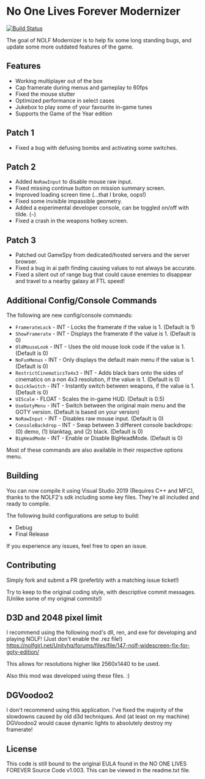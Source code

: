 # No One Lives Forever Modernizer

[![Build Status](https://dev.azure.com/heytherecoffee/NOLF-Modernizer/_apis/build/status/haekb.nolf1-modernizer?branchName=master)](https://dev.azure.com/heytherecoffee/NOLF-Modernizer/_build/latest?definitionId=3&branchName=master)

The goal of NOLF Modernizer is to help fix some long standing bugs, and update some more outdated features of the game.

## Features

 - Working multiplayer out of the box
 - Cap framerate during menus and gameplay to 60fps
 - Fixed the mouse stutter
 - Optimized performance in select cases
 - Jukebox to play some of your favourite in-game tunes
 - Supports the Game of the Year edition

## Patch 1

 - Fixed a bug with defusing bombs and activating some switches.

## Patch 2

- Added `NoRawInput` to disable mouse raw input.
- Fixed missing continue button on mission summary screen.
- Improved loading screen time (...that I broke, oops!)
- Fixed some invisible impassible geometry.
- Added a experimental developer console, can be toggled on/off with tilde. (`~`)
- Fixed a crash in the weapons hotkey screen.

## Patch 3

- Patched out GameSpy from dedicated/hosted servers and the server browser.
- Fixed a bug in ai path finding causing values to not always be accurate.
- Fixed a silent out of range bug that could cause enemies to disappear and travel to a nearby galaxy at FTL speed!


## Additional Config/Console Commands

The following are new config/console commands:
  - `FramerateLock`           - INT - Locks the framerate if the value is 1. (Default is 1)
  - `ShowFramerate`           - INT - Displays the framerate if the value is 1. (Default is 0)
  - `OldMouseLook`            - INT - Uses the old mouse look code if the value is 1. (Default is 0)
  - `NoFunMenus`              - INT - Only displays the default main menu if the value is 1. (Default is 0)
  - `RestrictCinematicsTo4x3` - INT - Adds black bars onto the sides of cinematics on a non 4x3 resolution, if the value is 1. (Default is 0)
  - `QuickSwitch`             - INT - Instantly switch between weapons, if the value is 1. (Default is 0)
  - `UIScale`                 - FLOAT - Scales the in-game HUD. (Default is 0.5)
  - `UseGotyMenu`             - INT - Switch between the original main menu and the GOTY version. (Default is based on your version)
  - `NoRawInput`              - INT - Disables raw mouse input. (Default is 0)
  - `ConsoleBackdrop`         - INT - Swap between 3 different console backdrops: (0) demo, (1) blanktag, and (2) black. (Default is 0)
  - `BigHeadMode`             - INT - Enable or Disable BigHeadMode. (Default is 0)

Most of these commands are also available in their respective options menu.

## Building

You can now compile it using Visual Studio 2019 (Requires C++ and MFC), thanks to the NOLF2's sdk including some key files. They're all included and ready to compile.

The following build configurations are setup to build: 
 - Debug
 - Final Release

If you experience any issues, feel free to open an issue.

## Contributing

Simply fork and submit a PR (preferbly with a matching issue ticket!) 

Try to keep to the original coding style, with descriptive commit messages. (Unlike some of my original commits!)

## D3D and 2048 pixel limit

I recommend using the following mod's dll, ren, and exe for developing and playing NOLF! (Just don't enable the .rez file!)
https://nolfgirl.net/Unityhq/forums/files/file/147-nolf-widescreen-fix-for-goty-edition/

This allows for resolutions higher like 2560x1440 to be used. 

Also this mod was developed using these files. :)

## DGVoodoo2

I don't recommend using this application. I've fixed the majority of the slowdowns caused by old d3d techniques. And (at least on my machine) DGVoodoo2 would cause dynamic lights to absolutely destroy my framerate!

## License

This code is still bound to the original EULA found in the NO ONE LIVES FOREVER Source Code v1.003. This can be viewed in the readme.txt file.